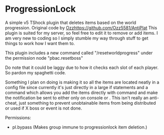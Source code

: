 # ProgressionLock
A simple v5 TShock plugin that deletes items based on the world progression. Original code by [Ozz](https://github.com/Ozz5581/AntiPlat)https://github.com/Ozz5581/AntiPlat
This plugin is suited for my server, so feel free to edit it to remove or add items.
I am very new to coding so I simply stumble my way through stuff to get things to work how I want them to.

This plugin includes a new command called "/resetworldprogress" under the permission node "pbac.resetboss"

Do note that it could be laggy due to how it checks each slot of each player. So pardon my spaghetti code.

Something I plan on doing is making it so all the items are located neatly in a config file since currently it's just directly in a large if statements and a command which allows you add the items directly with command and make the notification be sent to either only on console or .
This isn't really an anti-cheat, just something to prevent unobtainable items from being distributed or used if X boss or event is not done.

Permissions:

- pl.bypass (Makes group immune to progressionlock item deletion.)
